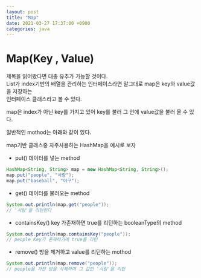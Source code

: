 ```yaml
---
layout: post
title: "Map"
date: 2021-03-27 17:37:00 +0900
categories: java
---
```


# Map(Key , Value)

제목을 읽어봤다면 대충 유추가 가능할 것이다.  
List가 index기반의 배열을 관리하는 인터페이스라면 말그대로 map은 key와 value값을 저장하는  
인터페이스 클래스라고 볼 수 있다.

map은 index가 아닌 key를 가지고 있어 key를 불러 그 안에 value값을 불러 올 수 있다.

일반적인 mothod는 아래와 같이 있다.

map기반 클래스중 자주사용하는 HashMap을 예시로 보자

- put() 데이터를 넣는 method

```java
HashMap<String, String> map = new HashMap<String, String>();
map.put("people", "사람");
map.put("baseball", "야구");
```

- get() 데이터를 불러오는 method

```java
System.out.println(map.get("people"));
// '사람'을 리턴한다
```

- containsKey() key 가존재하면 true를 리턴하는 booleanType의 method

```java
System.out.println(map.containsKey("people"));
// people Key가 존재하기에 true를 리턴
```

- remove() 방을 제거하고 value를 리턴하는 mothod

```java
System.out.println(map.remove("people"));
// people을 가진 방을 삭제하며 그 값인 '사람'을 리턴
```

